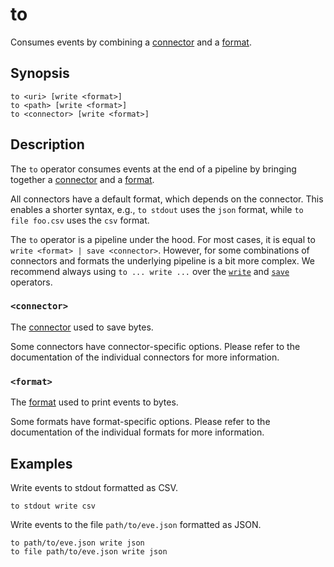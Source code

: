 # to

Consumes events by combining a [connector][connectors] and a [format][formats].

## Synopsis

```
to <uri> [write <format>]
to <path> [write <format>]
to <connector> [write <format>]
```

## Description

The `to` operator consumes events at the end of a pipeline by bringing together
a [connector][connectors] and a [format][formats].

All connectors have a default format, which depends on the connector. This enables
a shorter syntax, e.g., `to stdout` uses the `json` format, while `to file foo.csv`
uses the `csv` format.

The `to` operator is a pipeline under the hood. For most cases, it is equal to
`write <format> | save <connector>`. However, for some combinations of
connectors and formats the underlying pipeline is a bit more complex. We
recommend always using `to ... write ...` over the
[`write`](../transformations/write.md) and [`save`](save.md) operators.

### `<connector>`

The [connector][connectors] used to save bytes.

Some connectors have connector-specific options. Please refer to the
documentation of the individual connectors for more information.

### `<format>`

The [format][formats] used to print events to bytes.

Some formats have format-specific options. Please refer to the documentation of
the individual formats for more information.

## Examples

Write events to stdout formatted as CSV.

```
to stdout write csv
```

Write events to the file `path/to/eve.json` formatted as JSON.

```
to path/to/eve.json write json
to file path/to/eve.json write json
```

[connectors]: ../../connectors.md
[formats]: ../../formats.md
